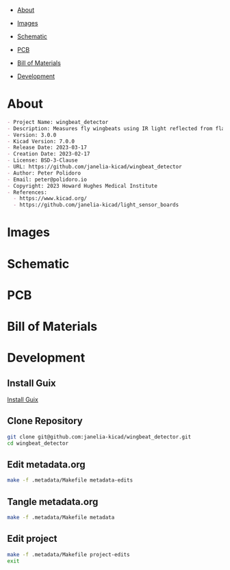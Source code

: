 - [About](#org24a3d49)
- [Images](#orgb0018a8)
- [Schematic](#org370ddc0)
- [PCB](#org8750ec6)
- [Bill of Materials](#org50a094b)
- [Development](#orgde58ade)

    <!-- This file is generated automatically from metadata -->
    <!-- File edits may be overwritten! -->


<a id="org24a3d49"></a>

# About

```markdown
- Project Name: wingbeat_detector
- Description: Measures fly wingbeats using IR light reflected from flapping fly wings.
- Version: 3.0.0
- Kicad Version: 7.0.0
- Release Date: 2023-03-17
- Creation Date: 2023-02-17
- License: BSD-3-Clause
- URL: https://github.com/janelia-kicad/wingbeat_detector
- Author: Peter Polidoro
- Email: peter@polidoro.io
- Copyright: 2023 Howard Hughes Medical Institute
- References:
  - https://www.kicad.org/
  - https://github.com/janelia-kicad/light_sensor_boards
```


<a id="orgb0018a8"></a>

# Images


<a id="org370ddc0"></a>

# Schematic


<a id="org8750ec6"></a>

# PCB


<a id="org50a094b"></a>

# Bill of Materials


<a id="orgde58ade"></a>

# Development


## Install Guix

[Install Guix](https://guix.gnu.org/manual/en/html_node/Binary-Installation.html)


## Clone Repository

```sh
git clone git@github.com:janelia-kicad/wingbeat_detector.git
cd wingbeat_detector
```


## Edit metadata.org

```sh
make -f .metadata/Makefile metadata-edits
```


## Tangle metadata.org

```sh
make -f .metadata/Makefile metadata
```


## Edit project

```sh
make -f .metadata/Makefile project-edits
exit
```